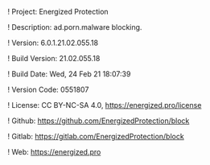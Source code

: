 ! Project: Energized Protection

! Description: ad.porn.malware blocking.

! Version: 6.0.1.21.02.055.18

! Build Version: 21.02.055.18

! Build Date: Wed, 24 Feb 21 18:07:39

! Version Code: 0551807

! License: CC BY-NC-SA 4.0, https://energized.pro/license

! Github: https://github.com/EnergizedProtection/block

! Gitlab: https://gitlab.com/EnergizedProtection/block


! Web: https://energized.pro
